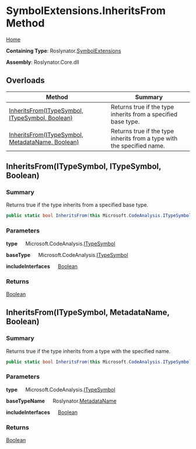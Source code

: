 # SymbolExtensions\.InheritsFrom Method

[Home](../../../README.md)

**Containing Type**: Roslynator\.[SymbolExtensions](../README.md)

**Assembly**: Roslynator\.Core\.dll

## Overloads

| Method | Summary |
| ------ | ------- |
| [InheritsFrom(ITypeSymbol, ITypeSymbol, Boolean)](#Roslynator_SymbolExtensions_InheritsFrom_Microsoft_CodeAnalysis_ITypeSymbol_Microsoft_CodeAnalysis_ITypeSymbol_System_Boolean_) | Returns true if the type inherits from a specified base type\. |
| [InheritsFrom(ITypeSymbol, MetadataName, Boolean)](#Roslynator_SymbolExtensions_InheritsFrom_Microsoft_CodeAnalysis_ITypeSymbol_Roslynator_MetadataName__System_Boolean_) | Returns true if the type inherits from a type with the specified name\. |

## InheritsFrom\(ITypeSymbol, ITypeSymbol, Boolean\) <a name="Roslynator_SymbolExtensions_InheritsFrom_Microsoft_CodeAnalysis_ITypeSymbol_Microsoft_CodeAnalysis_ITypeSymbol_System_Boolean_"></a>

### Summary

Returns true if the type inherits from a specified base type\.

```csharp
public static bool InheritsFrom(this Microsoft.CodeAnalysis.ITypeSymbol type, Microsoft.CodeAnalysis.ITypeSymbol baseType, bool includeInterfaces = false)
```

### Parameters

**type** &emsp; Microsoft\.CodeAnalysis\.[ITypeSymbol](https://docs.microsoft.com/en-us/dotnet/api/microsoft.codeanalysis.itypesymbol)

**baseType** &emsp; Microsoft\.CodeAnalysis\.[ITypeSymbol](https://docs.microsoft.com/en-us/dotnet/api/microsoft.codeanalysis.itypesymbol)

**includeInterfaces** &emsp; [Boolean](https://docs.microsoft.com/en-us/dotnet/api/system.boolean)

### Returns

[Boolean](https://docs.microsoft.com/en-us/dotnet/api/system.boolean)

## InheritsFrom\(ITypeSymbol, MetadataName, Boolean\) <a name="Roslynator_SymbolExtensions_InheritsFrom_Microsoft_CodeAnalysis_ITypeSymbol_Roslynator_MetadataName__System_Boolean_"></a>

### Summary

Returns true if the type inherits from a type with the specified name\.

```csharp
public static bool InheritsFrom(this Microsoft.CodeAnalysis.ITypeSymbol type, in Roslynator.MetadataName baseTypeName, bool includeInterfaces = false)
```

### Parameters

**type** &emsp; Microsoft\.CodeAnalysis\.[ITypeSymbol](https://docs.microsoft.com/en-us/dotnet/api/microsoft.codeanalysis.itypesymbol)

**baseTypeName** &emsp; Roslynator\.[MetadataName](../../MetadataName/README.md)

**includeInterfaces** &emsp; [Boolean](https://docs.microsoft.com/en-us/dotnet/api/system.boolean)

### Returns

[Boolean](https://docs.microsoft.com/en-us/dotnet/api/system.boolean)

